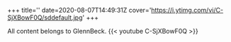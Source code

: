 +++
title=''
date=2020-08-07T14:49:31Z
cover='https://i.ytimg.com/vi/C-SjXBowF0Q/sddefault.jpg'
+++

All content belongs to GlennBeck.
{{< youtube C-SjXBowF0Q >}}
